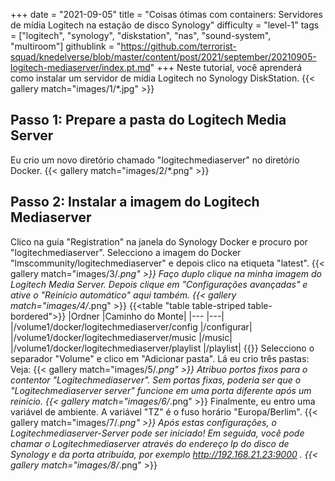 +++
date = "2021-09-05"
title = "Coisas ótimas com containers: Servidores de mídia Logitech na estação de disco Synology"
difficulty = "level-1"
tags = ["logitech", "synology", "diskstation", "nas", "sound-system", "multiroom"]
githublink = "https://github.com/terrorist-squad/knedelverse/blob/master/content/post/2021/september/20210905-logitech-mediaserver/index.pt.md"
+++
Neste tutorial, você aprenderá como instalar um servidor de mídia Logitech no Synology DiskStation.
{{< gallery match="images/1/*.jpg" >}}

## Passo 1: Prepare a pasta do Logitech Media Server
Eu crio um novo diretório chamado "logitechmediaserver" no diretório Docker.
{{< gallery match="images/2/*.png" >}}

## Passo 2: Instalar a imagem do Logitech Mediaserver
Clico na guia "Registration" na janela do Synology Docker e procuro por "logitechmediaserver". Selecciono a imagem do Docker "lmscommunity/logitechmediaserver" e depois clico na etiqueta "latest".
{{< gallery match="images/3/*.png" >}}
Faço duplo clique na minha imagem do Logitech Media Server. Depois clique em "Configurações avançadas" e ative o "Reinício automático" aqui também.
{{< gallery match="images/4/*.png" >}}
{{<table "table table-striped table-bordered">}}
|Ordner |Caminho do Monte|
|--- |---|
|/volume1/docker/logitechmediaserver/config |/configurar|
|/volume1/docker/logitechmediaserver/music |/music|
|/volume1/docker/logitechmediaserver/playlist |/playlist|
{{</table>}}
Selecciono o separador "Volume" e clico em "Adicionar pasta". Lá eu crio três pastas: Veja:
{{< gallery match="images/5/*.png" >}}
Atribuo portos fixos para o contentor "Logitechmediaserver". Sem portas fixas, poderia ser que o "Logitechmediaserver server" funcione em uma porta diferente após um reinício.
{{< gallery match="images/6/*.png" >}}
Finalmente, eu entro uma variável de ambiente. A variável "TZ" é o fuso horário "Europa/Berlim".
{{< gallery match="images/7/*.png" >}}
Após estas configurações, o Logitechmediaserver-Server pode ser iniciado! Em seguida, você pode chamar o Logitechmediaserver através do endereço Ip do disco de Synology e da porta atribuída, por exemplo http://192.168.21.23:9000 .
{{< gallery match="images/8/*.png" >}}

